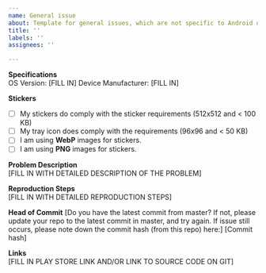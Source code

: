 ```yaml
---
name: General issue
about: Template for general issues, which are not specific to Android or iOS
title: ''
labels: ''
assignees: ''

---
```


<!-- 
Only use the GitHub Issues section if you discovered issues with the code itself. Do not mistake the Issues page as a help desk. You can ask for help at [Stack Overflow](https://stackoverflow.com/). 
-->

**Specifications**  
OS Version: [FILL IN]
Device Manufacturer: [FILL IN]

**Stickers**
- [ ] My stickers do comply with the sticker requirements (512x512 and < 100 KB)
- [ ] My tray icon does comply with the requirements (96x96 and < 50 KB)
- [ ] I am using **WebP** images for stickers.
- [ ] I am using **PNG** images for stickers.

**Problem Description**  
[FILL IN WITH DETAILED DESCRIPTION OF THE PROBLEM]

**Reproduction Steps**  
[FILL IN WITH DETAILED REPRODUCTION STEPS]

**Head of Commit**
[Do you have the latest commit from master? If not, please update your repo to the latest commit in master, and try again. If issue still occurs, please note down the commit hash (from this repo) here:]
[Commit hash]

**Links**  
[FILL IN PLAY STORE LINK AND/OR LINK TO SOURCE CODE ON GIT]
